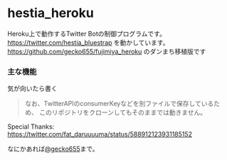 hestia_heroku
===========

Heroku上で動作するTwitter Botの制御プログラムです。
<https://twitter.com/hestia_bluestrap> を動かしています。
<https://github.com/gecko655/fujimiya_heroku> のダンまち移植版です

### 主な機能

気が向いたら書く


> なお、TwitterAPIのconsumerKeyなどを別ファイルで保存しているため、
このリポジトリをクローンしてもそのままでは動きません。

Special Thanks: https://twitter.com/fat_daruuuuma/status/588912123931185152

なにかあれば[@gecko655](http://twitter.com/gecko655 "")まで。


